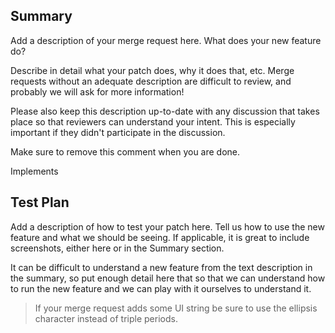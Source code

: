 ## Summary

Add a description of your merge request here. What does your new feature do?

Describe in detail what your patch does, why it does that, etc. Merge requests
without an adequate description are difficult to review, and probably we will
ask for more information!

Please also keep this description up-to-date with any discussion that takes
place so that reviewers can understand your intent. This is especially
important if they didn't participate in the discussion.

Make sure to remove this comment when you are done.

Implements <!-- GitLab Issue Number -->

## Test Plan

Add a description of how to test your patch here. Tell us how to use the new
feature and what we should be seeing. If applicable, it is great to include
screenshots, either here or in the Summary section.

It can be difficult to understand a new feature from the text description in
the summary, so put enough detail here that so that we can understand how to run
the new feature and we can play with it ourselves to understand it.

> If your merge request adds some UI string be sure to use the ellipsis character instead of triple periods.
